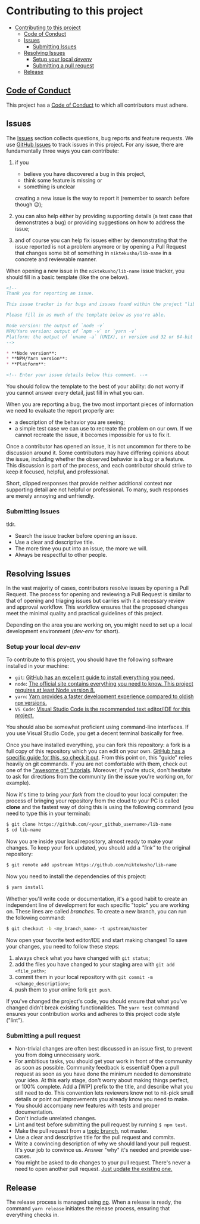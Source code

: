 # Contributing to this project

- [Contributing to this project](#contributing-to-this-project)
  - [Code of Conduct](#code-of-conduct)
  - [Issues](#issues)
    - [Submitting Issues](#submitting-issues)
  - [Resolving Issues](#resolving-issues)
    - [Setup your local *devenv*](#setup-your-local-devenv)
    - [Submitting a pull request](#submitting-a-pull-request)
  - [Release](#release)

## [Code of Conduct](./CODE_OF_CONDUCT.md)

This project has a [Code of Conduct](./CODE_OF_CONDUCT.md) to which all contributors must adhere.

## Issues

The [Issues](https://github.com/niktekusho/lib-name/issues) section collects questions, bug reports and feature requests.
We use [GitHub Issues](https://guides.github.com/features/issues/) to track issues in this project.
For any issue, there are fundamentally three ways you can contribute:

1. if you

   - believe you have discovered a bug in this project, 
   - think some feature is missing or 
   - something is unclear

   creating a new issue is the way to report it (remember to search before though 😉);
2. you can also help either by providing supporting details (a test case that demonstrates a bug) or providing suggestions on how to address the issue;
3. and of course you can help fix issues either by demonstrating that the issue reported is not a problem anymore or by opening a Pull Request that changes some bit of something in `niktekusho/lib-name` in a concrete and reviewable manner.

When opening a new issue in the `niktekusho/lib-name` issue tracker, you should fill in a basic template (like the one below).

```markdown
<!--
Thank you for reporting an issue.

This issue tracker is for bugs and issues found within the project "lib-name".

Please fill in as much of the template below as you're able.

Node version: the output of `node -v`
NPM/Yarn version: output of `npm -v` or `yarn -v`
Platform: the output of `uname -a` (UNIX), or version and 32 or 64-bit (Windows) (output of `winver` is very much appreciated!)
-->

* **Node version**:
* **NPM/Yarn version**:
* **Platform**:

<!-- Enter your issue details below this comment. -->
```

You should follow the template to the best of your ability: do not worry if you cannot answer every detail, just fill in what you can.

When you are reporting a bug, the two most important pieces of information we need to evaluate the report properly are:
- a description of the behavior you are seeing;
- a simple test case we can use to recreate the problem on our own.
If we cannot recreate the issue, it becomes impossible for us to fix it.

Once a contributor has opened an issue, it is not uncommon for there to be discussion around it.
Some contributors may have differing opinions about the issue, including whether the observed behavior is a bug or a feature.
This discussion is part of the process, and each contributor should strive to keep it focused, helpful, and professional.

Short, clipped responses that provide neither additional context nor supporting detail are not helpful or professional.
To many, such responses are merely annoying and unfriendly.

### Submitting Issues

tldr.

- Search the issue tracker before opening an issue.
- Use a clear and descriptive title.
- The more time you put into an issue, the more we will.
- Always be respectful to other people.

## Resolving Issues

In the vast majority of cases, contributors resolve issues by opening a Pull Request.
The process for opening and reviewing a Pull Request is similar to that of opening and triaging issues but carries with it a necessary review and approval workflow.
This workflow ensures that the proposed changes meet the minimal quality and practical guidelines of this project.

Depending on the area you are working on, you might need to set up a local development environment (*dev-env* for short).

### Setup your local *dev-env*

To contribute to this project, you should have the following software installed in your machine:

-  `git`: [GitHub has an excellent guide to install everything you need.](https://help.github.com/articles/set-up-git/)
-  `node`: [The official site contains everything you need to know. This project requires at least Node version 8.](https://nodejs.org/en/)
-  `yarn`: [Yarn provides a faster development experience compared to oldish `npm` versions.](https://yarnpkg.com/en/docs/install)
-  `VS Code`: [Visual Studio Code is the recommended text editor/IDE for this project.](https://code.visualstudio.com/)

You should also be somewhat proficient using command-line interfaces. If you use Visual Studio Code, you get a decent terminal basically for free.

Once you have installed everything, you can fork this repository: a fork is a full copy of this repository which you can edit on your own.
[GitHub has a specific guide for this, so check it out](https://help.github.com/articles/fork-a-repo/).
From this point on, this "guide" relies heavily on git commands. If you are not comfortable with them, check out one of the ["awesome git" tutorials](https://github.com/dictcp/awesome-git#tutorial).
Moreover, if you're stuck, don't hesitate to ask for directions from the community (in the issue you're working on, for example).

Now it's time to bring *your fork* from the cloud to your local computer: the process of bringing your repository from the cloud to your PC is called **clone** and the fastest way of doing this is using the following command (you need to type this in your terminal):

```sh
$ git clone https://github.com/<your_github_username>/lib-name
$ cd lib-name
```

Now you are inside your local repository, almost ready to make your changes.
To keep your fork updated, you should add a *"link"* to the original repository:

```sh
$ git remote add upstream https://github.com/niktekusho/lib-name
```

Now you need to install the dependencies of this project:

```sh
$ yarn install
```

Whether you'll write code or documentation, it's a good habit to create an independent line of development for each specific "topic" you are working on. 
These lines are called *branches*. To create a new branch, you can run the following command:

```sh
$ git checkout -b <my_branch_name> -t upstream/master
```

Now open your favorite text editor/IDE and start making changes!
To save your changes, you need to follow these steps:

1.  always check what you have changed with `git status`;
2.  add the files you have changed to your staging area with `git add <file_path>`;
3.  commit them in your local repository with `git commit -m <change_description>`;
4.  push them to your online fork `git push`.

If you've changed the project's code, you should ensure that what you've changed didn't break existing functionalities.
The `yarn test` command ensures your contribution works and adheres to this project code style ("lint").

### Submitting a pull request

- Non-trivial changes are often best discussed in an issue first, to prevent you from doing unnecessary work.
- For ambitious tasks, you should get your work in front of the community as soon as possible. Community feedback is essential! Open a pull request as soon as you have done the minimum needed to demonstrate your idea. At this early stage, don't worry about making things perfect, or 100% complete. Add a [WIP] prefix to the title, and describe what you still need to do. This convention lets reviewers know not to nit-pick small details or point out improvements you already know you need to make.
- You should accompany new features with tests and proper documentation.
- Don't include unrelated changes.
- Lint and test before submitting the pull request by running `$ npm test`.
- Make the pull request from a [topic branch](https://github.com/dchelimsky/rspec/wiki/Topic-Branches), not master.
- Use a clear and descriptive title for the pull request and commits.
- Write a convincing description of why we should land your pull request. It's your job to convince us. Answer "why" it's needed and provide use-cases.
- You might be asked to do changes to your pull request. There's never a need to open another pull request. [Just update the existing one.](https://github.com/RichardLitt/knowledge/blob/master/github/amending-a-commit-guide.md)

## Release

The release process is managed using [np](https://github.com/sindresorhus/np).
When a release is ready, the command `yarn release` initiates the release process, ensuring that everything checks in.

